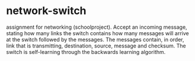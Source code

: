 # network-switch
assignment for networking (schoolproject). Accept an incoming message, stating how many links the switch contains how many messages will arrive at the switch followed by the messages. The messages contain, in order, link that is transmitting, destination, source, message and checksum. The switch is self-learning through the backwards learning algorithm.
